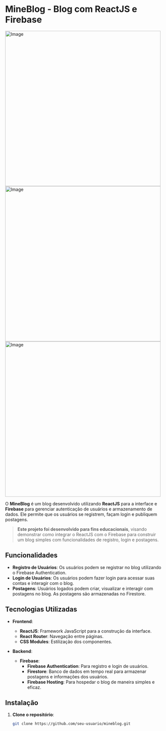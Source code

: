 # MineBlog - Blog com ReactJS e Firebase

<img src="https://github.com/user-attachments/assets/9564dc92-93bc-412f-b2cc-44bc8d00723a" alt="Image" width="500"/>
<img src="https://github.com/user-attachments/assets/96649794-045b-496a-8147-7ef2befc6c0f" alt="Image" width="500"/>
<img src="https://github.com/user-attachments/assets/69880527-8b20-4fc8-9bff-c6969651dded" alt="Image" width="500"/>

O **MineBlog** é um blog desenvolvido utilizando **ReactJS** para a interface e **Firebase** para gerenciar autenticação de usuários e armazenamento de dados. Ele permite que os usuários se registrem, façam login e publiquem postagens.

> **Este projeto foi desenvolvido para fins educacionais**, visando demonstrar como integrar o ReactJS com o Firebase para construir um blog simples com funcionalidades de registro, login e postagens.

## Funcionalidades

- **Registro de Usuários**: Os usuários podem se registrar no blog utilizando o Firebase Authentication.
- **Login de Usuários**: Os usuários podem fazer login para acessar suas contas e interagir com o blog.
- **Postagens**: Usuários logados podem criar, visualizar e interagir com postagens no blog. As postagens são armazenadas no Firestore.

## Tecnologias Utilizadas

- **Frontend**:
  - **ReactJS**: Framework JavaScript para a construção da interface.
  - **React Router**: Navegação entre páginas.
  - **CSS Modules**: Estilização dos componentes.

- **Backend**:
  - **Firebase**:
    - **Firebase Authentication**: Para registro e login de usuários.
    - **Firestore**: Banco de dados em tempo real para armazenar postagens e informações dos usuários.
    - **Firebase Hosting**: Para hospedar o blog de maneira simples e eficaz.

## Instalação

1. **Clone o repositório**:
   ```bash
   git clone https://github.com/seu-usuario/mineblog.git
